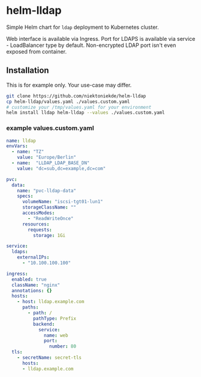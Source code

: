 # helm-lldap
Simple Helm chart for ``ldap`` deployment to Kubernetes cluster.

Web interface is available via Ingress. Port for LDAPS is available via service - LoadBalancer type by default.
Non-encrypted LDAP port isn't even exposed from container. 

## Installation
This is for example only. Your use-case may differ. 
````bash
git clone https://github.com/niektoniekde/helm-lldap
cp helm-lldap/values.yaml ./values.custom.yaml
# customize your /tmp/values.yaml for your environment
helm install lldap helm-lldap --values ./values.custom.yaml
````

### example values.custom.yaml
````yaml
name: lldap
envVars:
  - name: "TZ"
    value: "Europe/Berlin"
  - name:  "LLDAP_LDAP_BASE_DN"
    value: "dc=sub,dc=example,dc=com"

pvc:
  data:
    name: "pvc-lldap-data"
    specs:
      volumeName: "iscsi-tgt01-lun1"
      storageClassName: ""
      accessModes:
        - "ReadWriteOnce"
      resources:
        requests:
          storage: 1Gi

service:
  ldaps:
    externalIPs:
      - "10.100.100.100"

ingress:
  enabled: true
  className: "nginx"
  annotations: {}
  hosts:
    - host: lldap.example.com
      paths:
        - path: /
          pathType: Prefix
          backend:
            service:
              name: web 
              port:
                number: 80
  tls:
    - secretName: secret-tls
      hosts:
      - lldap.example.com
````
